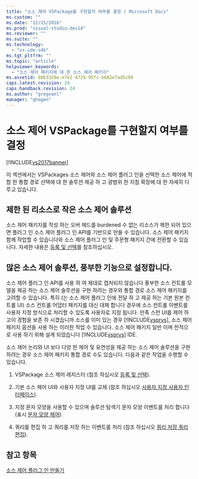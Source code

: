 ```yaml
---
title: "소스 제어 VSPackage를 구현할지 여부를 결정 | Microsoft Docs"
ms.custom: ""
ms.date: "12/15/2016"
ms.prod: "visual-studio-dev14"
ms.reviewer: ""
ms.suite: ""
ms.technology: 
  - "vs-ide-sdk"
ms.tgt_pltfrm: ""
ms.topic: "article"
helpviewer_keywords: 
  - "소스 제어 패키지에 대 한 소스 제어 패키지"
ms.assetid: 60b3326e-e7e2-4729-95fc-b682e7ad5c99
caps.latest.revision: 24
caps.handback.revision: 24
ms.author: "gregvanl"
manager: "ghogen"
---
```

# 소스 제어 VSPackage를 구현할지 여부를 결정
[!INCLUDE[vs2017banner](../../code-quality/includes/vs2017banner.md)]

이 섹션에서는 VSPackages 소스 제어와 소스 제어 플러그 인을 선택한 소스 제어에 적합 한 통합 경로 선택에 대 한 솔루션 제공 하 고 광범위 한 지침 확장에 대 한 자세히 다루고 있습니다.  
  
## 제한 된 리소스로 작은 소스 제어 솔루션  
 소스 제어 패키지를 작성 하는 오버 헤드를 burdened 수 없는 리소스가 제한 되어 있으면 플러그 인 소스 제어 플러그 인 API를 기반으로 만들 수 있습니다.  소스 제어 패키지 함께 작업할 수 있습니다와 소스 제어 플러그 인 및 주문형 패키지 간에 전환할 수 있습니다.  자세한 내용은 [등록 및 선택](../../extensibility/internals/registration-and-selection-source-control-vspackage.md)를 참조하십시오.  
  
## 많은 소스 제어 솔루션, 풍부한 기능으로 설정합니다.  
 소스 제어 플러그 인 API를 사용 하 여 제대로 캡처되지 않습니다 풍부한 소스 컨트롤 모델을 제공 하는 소스 제어 솔루션을 구현 하려는 경우와 통합 경로 소스 제어 패키지를 고려할 수 있습니다.  특히 \(는 소스 제어 플러그 인에 전달 하 고 제공 하는 기본 원본 컨트롤 UI\) 소스 컨트롤 어댑터 패키지를 대신 대체 합니다 경우에 소스 컨트롤 이벤트를 사용자 지정 방식으로 처리할 수 있도록 사용자로 지정 됩니다.  만족 스런 UI를 제어 하 고이 경험을 보존 하 시겠습니까 소스를 이미 있는 경우 [!INCLUDE[vsprvs](../../code-quality/includes/vsprvs_md.md)], 소스 제어 패키지 옵션을 사용 하는 이러한 작업 수 있습니다.  소스 제어 패키지 일반 이며 전적으로 사용 하기 위해 설계 되었습니다 [!INCLUDE[vsprvs](../../code-quality/includes/vsprvs_md.md)] IDE.  
  
 소스 제어 논리와 UI 보다 다양 한 제어 및 유연성을 제공 하는 소스 제어 솔루션을 구현 하려는 경우 소스 제어 패키지 통합 경로 수도 있습니다.  다음과 같은 작업을 수행할 수 있습니다.  
  
1.  VSPackage 소스 제어 레지스터 \(참조 하십시오 [등록 및 선택](../../extensibility/internals/registration-and-selection-source-control-vspackage.md)\).  
  
2.  기본 소스 제어 UI와 사용자 지정 UI를 교체 \(참조 하십시오 [사용자 지정 사용자 인터페이스](../../extensibility/internals/custom-user-interface-source-control-vspackage.md)\).  
  
3.  지정 문자 모양을 사용할 수 있으며 솔루션 탐색기 문자 모양 이벤트를 처리 합니다 \(표시 [문자 모양 제어](../../extensibility/internals/glyph-control-source-control-vspackage.md)\).  
  
4.  쿼리를 편집 하 고 쿼리를 저장 하는 이벤트를 처리 \(참조 하십시오 [쿼리 저장 쿼리 편집](../../extensibility/internals/query-edit-query-save-source-control-vspackage.md)\).  
  
## 참고 항목  
 [소스 제어 플러그 인 만들기](../../extensibility/internals/creating-a-source-control-plug-in.md)